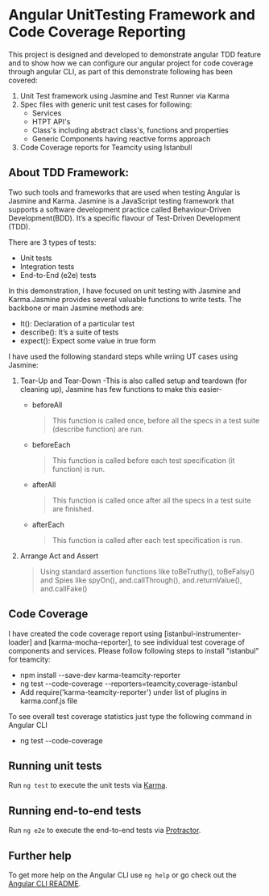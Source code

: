 # Angular UnitTesting Framework and Code Coverage Reporting

This project is designed and developed to demonstrate angular TDD feature and to show how we can configure our angular project for code coverage through angular CLI, as part of this demonstrate following has been covered:

1) Unit Test framework using Jasmine and Test Runner via Karma 
2) Spec files with generic unit test cases for following:
    * Services
    * HTPT API's 
    * Class's including abstract class's, functions and properties
    * Generic Components having reactive forms approach
3) Code Coverage reports for Teamcity using Istanbull

## About TDD Framework:

Two such tools and frameworks that are used when testing Angular is Jasmine and Karma. Jasmine is a JavaScript testing framework that supports a software development practice called Behaviour-Driven Development(BDD). It’s a specific flavour of Test-Driven Development (TDD).

There are 3 types of tests:
* Unit tests
* Integration tests
* End-to-End (e2e) tests

In this demonstration, I have focused on unit testing with Jasmine and Karma.Jasmine provides several valuable functions to write tests. The backbone or main Jasmine methods are:

 * It(): Declaration of a particular test
 * describe(): It’s a suite of tests
 * expect(): Expect some value in true form

I have used the following standard steps while wriing UT cases using Jasmine:

1. Tear-Up and Tear-Down
   -This is also called setup and teardown (for cleaning up), Jasmine has few functions to make this easier-

    * beforeAll
      >This function is called once, before all the specs in a test suite (describe function) are run.
    * beforeEach
      >This function is called before each test specification (it function) is run.      
    * afterAll
      >This function is called once after all the specs in a test suite are finished.
    * afterEach
      >This function is called after each test specification is run.

2. Arrange Act and Assert
    >Using standard assertion functions like toBeTruthy(), toBeFalsy() and Spies like spyOn(), and.callThrough(), 
    and.returnValue(), and.callFake()

## Code Coverage

I have created the code coverage report using [istanbul-instrumenter-loader] and [karma-mocha-reporter], to see individual test coverage of components and services.
Please follow following steps to install "istanbul" for teamcity:

* npm install --save-dev karma-teamcity-reporter
* ng test --code-coverage --reporters=teamcity,coverage-istanbul
* Add require('karma-teamcity-reporter') under list of plugins in karma.conf.js file

To see overall test coverage statistics just type the following command in  Angular CLI
* ng test --code-coverage

## Running unit tests

Run `ng test` to execute the unit tests via [Karma](https://karma-runner.github.io).

## Running end-to-end tests

Run `ng e2e` to execute the end-to-end tests via [Protractor](http://www.protractortest.org/).

## Further help

To get more help on the Angular CLI use `ng help` or go check out the [Angular CLI README](https://github.com/angular/angular-cli/blob/master/README.md).
